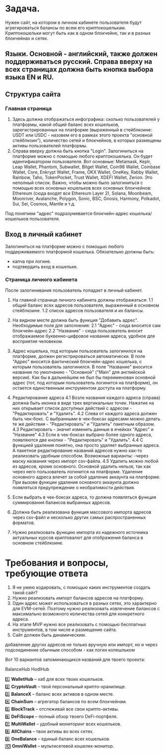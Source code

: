 # Задача.
Нужен сайт, на котором в личном кабинете пользователя будут агрегироваться балансы по всем его криптокошелькам. Криптокошельки могут быть как в одном блокчейне, так и в разных блокчейнах и сетях.

## Языки. Основной - английский, также должен поддерживаться русский. Справа вверху на всех страницах должна быть кнопка выбора языка EN и RU.


## Структура сайта
### Главная страница
1. Здесь должна отображаться инфографика: сколько пользователей у платформы, какой общий баланс всех кошельков, зарегистрированных на платформе (выраженный в стейблкоине: USDT или USDC - назовем его в рамках этого проекта "основной стейблкоин"), количество сетей и блокчейнов, в которых размещены активы пользователей платформы.
2. Справа вверху должна быть кнопка "Login". Залогиниться на платформе можно с помощью любого криптокошелька. Он будет идентификатором пользователя. Вот основные: Metamask, Keplr, Leap Wallet, Phantom, Subwallet, Bitget Wallet, Coin98 Wallet, Coinbase Wallet, Core, Enkrypt Wallet, Frame, OKX Wallet, OneKey, Rabby Wallet, Rainbow, Taho, TokenPocket, Trust Wallet, XDEFI Wallet, Zerion. 
Это неполный список. Важно, чтобы можно было залогиниться с помощью всех основных кошельков всех основных блокчейнов: Ethereum (сюда входят все Ethereum Layer 2), Solana, Moonbeam, Moonriver, Avalanche, Polygon, Sonic, BSC, Gnosis, Harmony, Polkadot, Sui, Sei, Cosmos, Mantle и т.д.

Под понятием "адрес" подразумевается блокчейн-адрес кошелька/кошельков пользователя.

## Вход в личный кабинет
Залогиниться на платформе можно с помощью любого поддерживаемого платформой кошелька. Обязательно должны быть:
- капча при логине.
- подтвердить вход в кошельке.


### Страница личного кабинета

После залогинивания пользователь попадает в личный кабинет. 
1. На главной странице личного кабинета должны отображаться:
1.1 общий баланс всех адресов пользователя, выраженный в основном стейблкоине.
1.2 список адресов пользователя и их балансы.

2. На видном месте должна быть функция "Добавить адрес". 
Необходимые поля для заполнения:
2.1 "Адрес" - сюда вносится сам блокчейн-адрес
2.2 "Название" - сюда пользователь вносит отображаемое буквенно-цифровое название адреса, удобное для восприятия человеком. 

3. Адрес кошелька, под которым пользователь залогинился на платформе, должен регистрироваться автоматически. В поле "Адрес" вносится фактический блокчейн-адрес кошелька, с которым пользователь залогинился. В поле "Название" вносится название по умолчанию - "Основной" ("Main" для английской версии).
Как бы в дальнейшем не был бы переименован основной адрес (тот, под которым пользователь логинится на платформе), он остается единственным инструментом доступа на платформу.

4. Редактирование адреса
4.1 Возле названия каждого адреса (справа) должна быть иконка в виде трех вертикальных точек. Нажатие на них открывает список доступных действий с адресом - "Редактировать" и "Удалить". 
4.2 Слева от каждого адреса должен быть чек-бокс. С выбранными в чек-боксах адресами можно делать те же действия - "Редактировать" и "Удалить" пакетным образом. 
4.3 Редактировать - значит изменить данные в ячейках "Адрес" и "Название"
4.3 Если в чек-боксах выбрано более одного адреса, появляются две кнопки - "Редактировать" и "Удалить". 
4.4 С функцией удаления понятно, она просто удаляет выбранные адреса. А пакетное редактирование названий адресов нужно как-то реализовать удобным способом. Возможные варианты:
-через маску названия
через импорт csv-файла.
4.5 Удалить можно любой из адресов, кроме основного. Основной удалить нельзя, так как через него пользователь логинится на платформе. Удаление основного адреса влечет за собой удаление аккаунта на платформе. При вызове функции удаления основного аккаунта должно появляться предупреждение о необратимости действия. 

5. Если выбрать в чек-боксах адреса, то должна появляться функция суммирования балансов выбранных адресов.

6. Должна быть реализована функция массового импорта адресов через csv-файл и несколько других самых распространенных форматов.

7. Нужно реализовать функцию импорта из надежного источника актуальных курсов криптовалют для отображения баланса в основном стейблкоине.


# Требования и вопросы, требующие ответа
1. Я не умею кодировать, с помощью каких инструментов создать такой сайт?
2. Нужно реализовать импорт балансов адресов на платформу.
3. Один адрес может использоваться в разных сетях, это характерно для EVM-сетей. Поэтому нужно реализовать извлечение балансов с максимально возможного количества сетей для конкретного адреса.
4. На этапе MVP нужно все реализовать с помощью бесплатных инструментов, в том числе и размещение сайта.
5. Сайт должен быть динамическим.



добавление других адресов не только вручную или импорт, но и через подсоединение обычным способом - как логин колешльком 

Вот 10 вариантов запоминающихся названий для твоего проекта:  

BalanceHub
HodlHub

1️⃣ **WalletHub** – хаб для всех твоих кошельков.  
2️⃣ **CryptoVault** – твой персональный крипто-хранилище.  
3️⃣ **BalanceX** – баланс всех активов в одном месте.  
4️⃣ **ChainSum** – агрегатор балансов по всем блокчейнам.  
5️⃣ **BlockTrack** – отслеживай все свои крипто-активы.  
6️⃣ **DeFiScope** – полный обзор твоего DeFi-портфеля.  
7️⃣ **MultiWallet** – удобный мониторинг всех кошельков.  
8️⃣ **AllChains** – твои активы во всех сетях.  
9️⃣ **OneBalance** – единый баланс всех кошельков.  
🔟 **OmniWallet** – мультисетевой кошелек-монитор.  
